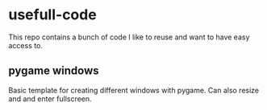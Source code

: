 # usefull-code
 This repo contains a bunch of code I like to reuse and want to have easy access to.
## pygame windows
 Basic template for creating different windows with pygame. Can also resize and and enter fullscreen.
